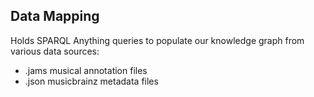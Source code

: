 ## Data Mapping
Holds SPARQL Anything queries to populate our knowledge graph from various data sources:  
- .jams musical annotation files
- .json musicbrainz metadata files
